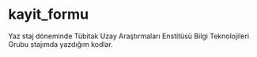 # kayit_formu
Yaz staj döneminde Tübitak Uzay Araştırmaları Enstitüsü Bilgi Teknolojileri Grubu stajımda yazdığım kodlar.
